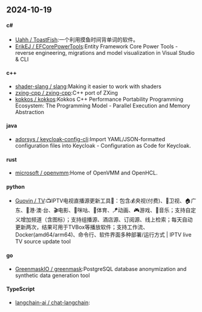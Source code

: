 ## 2024-10-19
#### c#
* [Uahh / ToastFish](https://github.com/Uahh/ToastFish):一个利用摸鱼时间背单词的软件。
* [ErikEJ / EFCorePowerTools](https://github.com/ErikEJ/EFCorePowerTools):Entity Framework Core Power Tools - reverse engineering, migrations and model visualization in Visual Studio & CLI
#### c++
* [shader-slang / slang](https://github.com/shader-slang/slang):Making it easier to work with shaders
* [zxing-cpp / zxing-cpp](https://github.com/zxing-cpp/zxing-cpp):C++ port of ZXing
* [kokkos / kokkos](https://github.com/kokkos/kokkos):Kokkos C++ Performance Portability Programming Ecosystem: The Programming Model - Parallel Execution and Memory Abstraction
#### java
* [adorsys / keycloak-config-cli](https://github.com/adorsys/keycloak-config-cli):Import YAML/JSON-formatted configuration files into Keycloak - Configuration as Code for Keycloak.
#### rust
* [microsoft / openvmm](https://github.com/microsoft/openvmm):Home of OpenVMM and OpenHCL.
#### python
* [Guovin / TV](https://github.com/Guovin/TV):📺IPTV电视直播源更新工具🚀：包含💰央视(付费)、📡卫视、🏠广东、🌊港·澳·台、🎬电影、🎥咪咕、🏀体育、🪁动画、🎮游戏、🎵音乐；支持自定义增加频道（含图标）；支持组播源、酒店源、订阅源、线上检索；每天自动更新两次，结果可用于TVBox等播放软件；支持工作流、Docker(amd64/arm64)、命令行、软件界面多种部署/运行方式 | IPTV live TV source update tool
#### go
* [GreenmaskIO / greenmask](https://github.com/GreenmaskIO/greenmask):PostgreSQL database anonymization and synthetic data generation tool
#### TypeScript
* [langchain-ai / chat-langchain](https://github.com/langchain-ai/chat-langchain):
